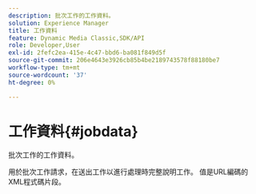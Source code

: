 ```yaml
---
description: 批次工作的工作資料。
solution: Experience Manager
title: 工作資料
feature: Dynamic Media Classic,SDK/API
role: Developer,User
exl-id: 2fefc2ea-415e-4c47-bbd6-ba081f849d5f
source-git-commit: 206e4643e3926cb85b4be2189743578f88180be7
workflow-type: tm+mt
source-wordcount: '37'
ht-degree: 0%

---
```


# 工作資料{#jobdata}

批次工作的工作資料。

用於批次工作請求，在送出工作以進行處理時完整說明工作。 值是URL編碼的XML程式碼片段。
